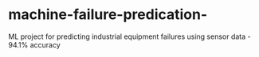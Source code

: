 # machine-failure-predication-
ML project for predicting industrial equipment failures using sensor data - 94.1% accuracy
